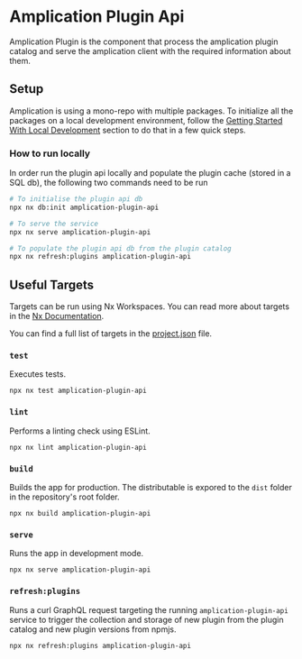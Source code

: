 # Amplication Plugin Api

Amplication Plugin is the component that process the amplication plugin catalog and serve the amplication client with the required information about them.

## Setup

Amplication is using a mono-repo with multiple packages. To initialize all the packages on a local development environment, follow the [Getting Started With Local Development](/README.md#getting-started-with-local-development) section to do that in a few quick steps.

### How to run locally

In order run the plugin api locally and populate the plugin cache (stored in a SQL db), the following two commands need to be run

```sh
# To initialise the plugin api db
npx nx db:init amplication-plugin-api

# To serve the service
npx nx serve amplication-plugin-api

# To populate the plugin api db from the plugin catalog
npx nx refresh:plugins amplication-plugin-api
```

## Useful Targets

Targets can be run using Nx Workspaces. You can read more about targets in the [Nx Documentation](https://nx.dev/reference/project-configuration).

You can find a full list of targets in the [project.json](/Users/arielweinberger/Development/amplication/amplication/packages/amplication-plugin-api/project.json) file.

### `test`

Executes tests.

```
npx nx test amplication-plugin-api
```

### `lint`

Performs a linting check using ESLint.

```
npx nx lint amplication-plugin-api
```

### `build`

Builds the app for production. The distributable is expored to the `dist` folder in the repository's root folder.<br />

```
npx nx build amplication-plugin-api
```

### `serve`

Runs the app in development mode.

```
npx nx serve amplication-plugin-api
```

### `refresh:plugins`

Runs a curl GraphQL request targeting the running `amplication-plugin-api` service to trigger the collection and storage of new plugin from the plugin catalog and new plugin versions from npmjs. 

```
npx nx refresh:plugins amplication-plugin-api
```
